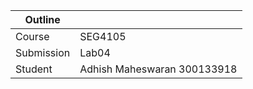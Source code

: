 | Outline    |                             |
| ---------- | --------------------------- |
| Course     | SEG4105                     |
| Submission | Lab04                       |
| Student    | Adhish Maheswaran 300133918 |
